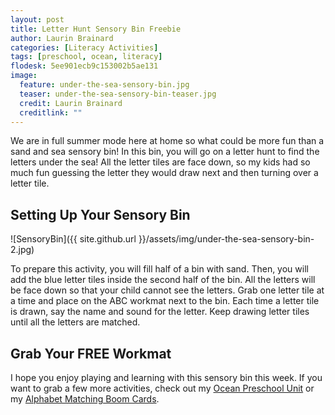```yaml
---
layout: post
title: Letter Hunt Sensory Bin Freebie
author: Laurin Brainard
categories: [Literacy Activities]
tags: [preschool, ocean, literacy]
flodesk: 5ee901ecb9c153002b5ae131
image:
  feature: under-the-sea-sensory-bin.jpg
  teaser: under-the-sea-sensory-bin-teaser.jpg
  credit: Laurin Brainard
  creditlink: ""
---  
```

We are in full summer mode here at home so what could be more fun than a sand and sea sensory bin! In this bin, you will go on a letter hunt to find the letters under the sea! All the letter tiles are face down, so my kids had so much fun guessing the letter they would draw next and then turning over a letter tile. 

## Setting Up Your Sensory Bin

![SensoryBin]({{ site.github.url }}/assets/img/under-the-sea-sensory-bin-2.jpg)

To prepare this activity, you will fill half of a bin with sand. Then, you will add the blue letter tiles inside the second half of the bin. All the letters will be face down so that your child cannot see the letters. Grab one letter tile at a time and place on the ABC workmat next to the bin. Each time a letter tile is drawn, say the name and sound for the letter. Keep drawing letter tiles until all the letters are matched. 

## Grab Your FREE Workmat
<div id="fd-form-5ee901ecb9c153002b5ae131"></div>
<script>
  window.fd('form', {
    formId: '5ee901ecb9c153002b5ae131',
    containerEl: '#fd-form-5ee901ecb9c153002b5ae131'
  });
</script>

I hope you enjoy playing and learning with this sensory bin this week. If you want to grab a few more activities, check out my [Ocean Preschool Unit](https://www.teacherspayteachers.com/Product/Preschool-Lesson-Plans-Ocean-Preschool-Curriculum-5634332?utm_source=PB%20Blog&utm_campaign=Ocean%20Sensory%20Bin%20Sand%20and%20Sea_Ocean%20Preschool%20unit) or my [Alphabet Matching Boom Cards](https://www.teacherspayteachers.com/Product/ABC-Boom-Cards-Alphabet-Matching-Cards-5643021?utm_source=PB%20Blog&utm_campaign=Ocean%20Sensory%20Bin%20Sand%20and%20Sea_ABC%20Boom%20Cards).


